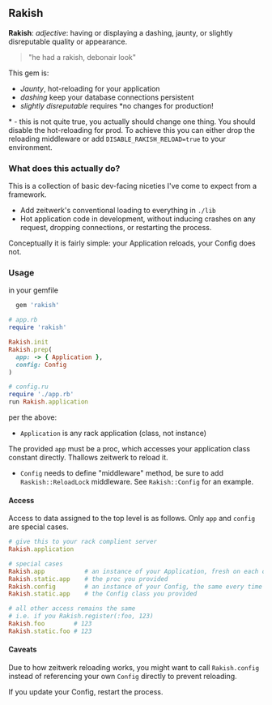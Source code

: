 ## Rakish


__Rakish__: *adjective*: having or displaying a dashing, jaunty, or slightly disreputable quality or appearance.
> "he had a rakish, debonair look"

This gem is:
- *Jaunty*, hot-reloading for your application
- *dashing* keep your database connections persistent
- *slightly disreputable* requires \*no changes for production!

\* - this is not quite true, you actually should change one thing. You should disable the hot-reloading for prod. To achieve this you can either drop the reloading middleware or add `DISABLE_RAKISH_RELOAD=true` to your environment.

### What does this actually do?


This is a collection of basic dev-facing niceties I've come to expect from a framework.

- Add zeitwerk's conventional loading to everything in `./lib`
- Hot application code in development, without inducing crashes on any request, dropping connections, or restarting the process.

Conceptually it is fairly simple: your Application reloads, your Config does not.

### Usage

in your gemfile

```ruby
  gem 'rakish'
```

```ruby
# app.rb
require 'rakish'

Rakish.init
Rakish.prep(
  app: -> { Application },
  config: Config
)

# config.ru
require './app.rb'
run Rakish.application
```

per the above:
- `Application` is any rack application (class, not instance)

The provided `app` must be a proc, which accesses your application class constant directly. Thallows zeitwerk to reload it.

- `Config` needs to define "middleware" method, be sure to add `Raskish::ReloadLock` middleware. See `Rakish::Config` for an example.

#### Access

Access to data assigned to the top level is as follows. Only `app` and `config` are special cases.
```ruby
# give this to your rack complient server
Rakish.application

# special cases
Rakish.app           # an instance of your Application, fresh on each call
Rakish.static.app    # the proc you provided
Rakish.config        # an instance of your Config, the same every time
Rakish.static.app    # the Config class you provided

# all other access remains the same
# i.e. if you Rakish.register(:foo, 123)
Rakish.foo        # 123
Rakish.static.foo # 123
```

#### Caveats

Due to how zeitwerk reloading works, you might want to call `Rakish.config` instead of referencing your own `Config` directly to prevent reloading.

If you update your Config, restart the process.
